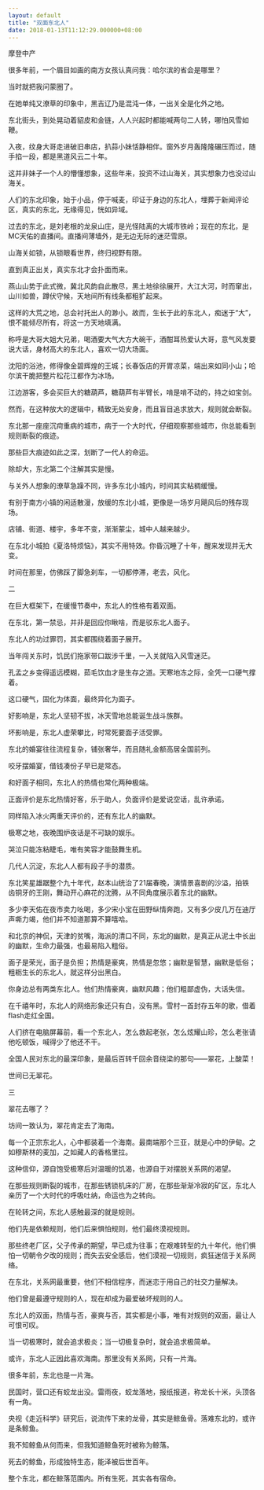 ```yaml
---
layout: default
title: "双面东北人"
date: 2018-01-13T11:12:29.000000+08:00
---
```


摩登中产

很多年前，一个眉目如画的南方女孩认真问我：哈尔滨的省会是哪里？

当时就把我问蒙圈了。

在她单纯又潦草的印象中，黑吉辽乃是混沌一体，一出关全是化外之地。

东北街头，到处晃动着貂皮和金链，人人兴起时都能喊两句二人转，哪怕风雪如鞭。

入夜，纹身大哥走进破旧串店，扒蒜小妹恬静相伴。窗外岁月轰隆隆碾压而过，随手掐一段，都是黑道风云二十年。

这并非妹子一个人的懵懂想象，这些年来，投资不过山海关，其实想象力也没过山海关。

人们的东北印象，始于小品，停于喊麦，印证于身边的东北人，埋葬于新闻评论区，真实的东北，无缘得见，恍如异域。

过去的东北，是刘老根的龙泉山庄，是光怪陆离的大城市铁岭；现在的东北，是MC天佑的直播间。直播间薄墙外，是无边无际的迷茫雪原。

山海关如锁，从锁眼看世界，终归视野有限。

直到真正出关，真实东北才会扑面而来。

燕山山势于此式微，冀北风韵自此散尽，黑土地徐徐展开，大江大河，时而窜出，山川如兽，蹲伏守候，天地间所有线条都粗犷起来。

这样的大荒之地，总会衬托出人的渺小。故而，生长于此的东北人，痴迷于‌‌“大‌‌”，恨不能倾尽所有，将这一方天地填满。

称呼是大哥大姐大兄弟，喝酒要大气大方大碗干，酒酣耳热爱认大哥，意气风发要说大话，身材高大的东北人，喜欢一切大场面。

沈阳的浴池，修得像金碧辉煌的王城；长春饭店的开胃凉菜，端出来如同小山；哈尔滨干脆把整片松花江都作为冰场。

江边游客，多会买巨大的糖葫芦，糖葫芦有半臂长，啃是啃不动的，持之如宝剑。

然而，在这种放大的逻辑中，精致无处安身，而且盲目追求放大，规则就会断裂。

东北那一座座沉疴重病的城市，病于一个大时代，仔细观察那些城市，你总能看到规则断裂的痕迹。

那些巨大痕迹如此之深，划断了一代人的命运。

除却大，东北第二个注解其实是慢。

与关外人想象的潦草急躁不同，许多东北小城内，时间其实粘稠缓慢。

有别于南方小镇的闲适散漫，放缓的东北小城，更像是一场岁月飓风后的残存现场。

店铺、街道、楼宇，多年不变，渐渐蒙尘，城中人越来越少。

在东北小城拍《夏洛特烦恼》，其实不用特效。你昏沉睡了十年，醒来发现并无大变。

时间在那里，仿佛踩了脚急刹车，一切都停滞，老去，风化。

二

在巨大框架下，在缓慢节奏中，东北人的性格有着双面。

在东北，第一禁忌，并非是回应你瞅啥，而是驳东北人面子。

东北人的功过罪罚，其实都围绕着面子展开。

当年闯关东时，饥民们拖家带口跋涉千里，一入关就陷入风雪迷茫。

孔孟之乡变得遥远模糊，茹毛饮血才是生存之道。天寒地冻之际，全凭一口硬气撑着。

这口硬气，固化为体面，最终异化为面子。

好影响是，东北人坚韧不拔，冰天雪地总能诞生战斗族群。

坏影响是，东北人虚荣攀比，时常死要面子活受罪。

东北的婚宴往往流程复杂，铺张奢华，而且随礼金额高居全国前列。

咬牙摆婚宴，借钱凑份子早已是常态。

和好面子相同，东北人的热情也常化两种极端。

正面评价是东北热情好客，乐于助人，负面评价是爱说空话，乱许承诺。

同样陷入冰火两重天评价的，还有东北人的幽默。

极寒之地，夜晚围炉夜话是不可缺的娱乐。

哭泣只能冻粘睫毛，唯有笑容才能鼓舞生机。

几代人沉淀，东北人人都有段子手的潜质。

东北笑星雄踞整个九十年代，赵本山统治了21届春晚，演情景喜剧的沙溢，拍铁齿铜牙的王刚，舞动开心麻花的沈腾，从不同角度展示着东北的幽默。

多少李天佑在夜市卖力吆喝，多少宋小宝在田野纵情奔跑，又有多少皮几万在迪厅声嘶力竭，他们并不知道那算不算嘻哈。

和北京的神侃，天津的贫嘴，海派的清口不同，东北的幽默，是真正从泥土中长出的幽默，生命力最强，也最易陷入粗俗。

面子是荣光，面子是负担；热情是豪爽，热情是忽悠；幽默是智慧，幽默是低俗；粗粝生长的东北人，就这样分出黑白。

你身边总有两类东北人。他们热情豪爽，幽默风趣；他们粗鄙虚伪，大话失信。

在千禧年时，东北人的网络形象还只有白，没有黑。雪村一首封存五年的歌，借着flash走红全国。

人们挤在电脑屏幕前，看一个东北人，怎么救起老张，怎么炫耀山珍，怎么老张请他吃顿饭，喊得少了他还不干。

全国人民对东北的最深印象，是最后百转千回余音绕梁的那句——翠花，上酸菜！

世间已无翠花。

三

翠花去哪了？

坊间一致认为，翠花肯定去了海南。

每一个正宗东北人，心中都装着一个海南。最南端那个三亚，就是心中的伊甸。之如穆斯林的麦加，之如藏人的香格里拉。

这种信仰，源自饱受极寒后对温暖的饥渴，也源自于对摆脱关系网的渴望。

在那些规则断裂的城市，在那些锈锁机床的厂房，在那些渐渐冷寂的矿区，东北人亲历了一个大时代的呼吸吐纳，命运也为之转向。

在轮转之间，东北人感触最深的就是规则。

他们先是依赖规则，他们后来惧怕规则，他们最终漠视规则。

那些终老厂区，父子传承的期望，早已成为往事；在艰难转型的九十年代，他们惧怕一切朝令夕改的规则；而失去安全感后，他们漠视一切规则，疯狂迷信于关系网络。

在东北，关系网最重要，他们不相信程序，而迷恋于用自己的社交力量解决。

他们曾是最遵守规则的人，现在却成为最爱破坏规则的人。

东北人的双面，热情与否，豪爽与否，其实都是小事，唯有对规则的双面，最让人可恨可叹。

当一切极寒时，就会追求极炎；当一切极复杂时，就会追求极简单。

或许，东北人正因此喜欢海南。那里没有关系网，只有一片海。

很多年前，东北也是一片海。

民国时，营口还有蛟龙出没。雷雨夜，蛟龙落地，报纸报道，称龙长十米，头顶各有一角。

央视《走近科学》研究后，说流传下来的龙骨，其实是鲸鱼骨。落难东北的，或许是条鲸鱼。

我不知鲸鱼从何而来，但我知道鲸鱼死时被称为鲸落。

死去的鲸鱼，形成独特生态，能泽被后世百年。

整个东北，都在鲸落范围内。所有生死，其实各有宿命。​​​​

